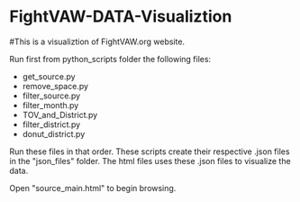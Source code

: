FightVAW-DATA-Visualiztion
==========================

#This is a visualiztion of FightVAW.org website.

Run first from python_scripts folder the following files:

* get_source.py
* remove_space.py
* filter_source.py
* filter_month.py
* TOV_and_District.py
* filter_district.py
* donut_district.py

Run these files in that order. These scripts create their respective .json files in the "json_files" folder. The html files uses these .json files to visualize the data.

Open "source_main.html" to begin browsing.

